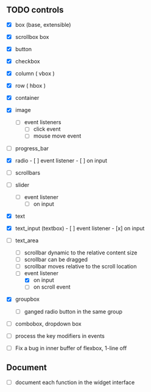 
## TODO controls
- [x] box (base, extensible)
- [x] scrollbox box
- [X] button
- [x] checkbox
- [X] column ( vbox )
- [x] row ( hbox )
- [x] container
- [x] image
    - [ ] event listeners
        - [ ] click event
        - [ ] mouse move event
- [ ] progress_bar
- [x] radio
      - [ ] event listener
        - [ ] on input
- [ ] scrollbars
- [ ] slider
    - [ ] event listener
       - [ ] on input
- [x] text
- [X] text_input (textbox)
       - [ ] event listener
       - [x] on input
- [ ] text_area
    - [ ] scrollbar dynamic to the relative content size
    - [ ] scrollbar can be dragged
    - [ ] scrollbar moves relative to the scroll location
    - [ ] event listener
         - [X] on input
         - [ ] on scroll event
- [X] groupbox
    - [ ] ganged radio button in the same group
- [ ] combobox, dropdown box

- [ ] process the key modifiers in events
- [ ] Fix a bug in inner buffer of flexbox, 1-line off

## Document
- [ ] document each function in the widget interface
